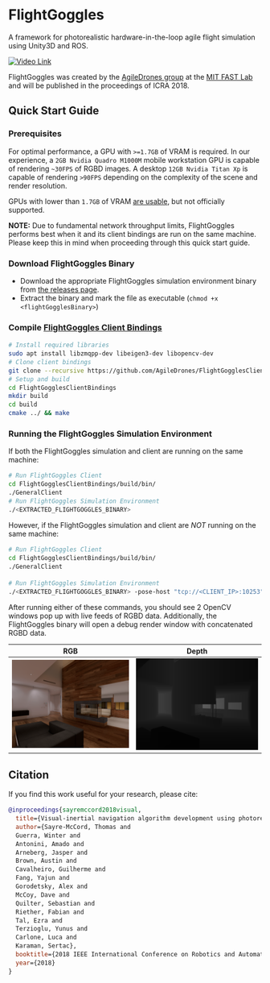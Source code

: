 # FlightGoggles
A framework for photorealistic hardware-in-the-loop agile flight simulation using Unity3D and ROS.

[![Video Link](https://img.youtube.com/vi/_VBww8YQuA8/0.jpg)](https://www.youtube.com/watch?v=_VBww8YQuA8)

FlightGoggles was created by the [AgileDrones group](http://agiledrones.mit.edu) at the [MIT FAST Lab](http://karaman.mit.edu/group.html) and will be published in the proceedings of ICRA 2018.

## Quick Start Guide

### Prerequisites

For optimal performance, a GPU with `>=1.7GB` of VRAM is required. In our experience, a `2GB Nvidia Quadro M1000M` mobile workstation GPU is capable of rendering `~30FPS` of RGBD images. A desktop `12GB Nvidia Titan Xp` is capable of rendering `>90FPS` depending on the complexity of the scene and render resolution.

GPUs with lower than `1.7GB` of VRAM [are usable](./REDUCING_VRAM_USAGE.md), but not officially supported.

**NOTE:** Due to fundamental network throughput limits, FlightGoggles performs best when it and its client bindings are run on the same machine. Please keep this in mind when proceeding through this quick start guide.

### Download FlightGoggles Binary

* Download the appropriate FlightGoggles simulation environment binary from [the releases page](https://github.com/AgileDrones/FlightGoggles/releases). 
* Extract the binary and mark the file as executable (`chmod +x <flightGogglesBinary>`)

### Compile [FlightGoggles Client Bindings](https://github.com/AgileDrones/FlightGogglesClientBindings/)

```bash
# Install required libraries
sudo apt install libzmqpp-dev libeigen3-dev libopencv-dev
# Clone client bindings
git clone --recursive https://github.com/AgileDrones/FlightGogglesClientBindings.git
# Setup and build
cd FlightGogglesClientBindings
mkdir build
cd build
cmake ../ && make
```

### Running the FlightGoggles Simulation Environment

If both the FlightGoggles simulation and client are running on the same machine:

```bash
# Run FlightGoggles Client
cd FlightGogglesClientBindings/build/bin/
./GeneralClient
# Run FlightGoggles Simulation Environment
./<EXTRACTED_FLIGHTGOGGLES_BINARY>
```

However, if the FlightGoggles simulation and client are *NOT* running on the same machine:
```bash
# Run FlightGoggles Client
cd FlightGogglesClientBindings/build/bin/
./GeneralClient

# Run FlightGoggles Simulation Environment
./<EXTRACTED_FLIGHTGOGGLES_BINARY> -pose-host "tcp://<CLIENT_IP>:10253" -video-host "tcp://<CLIENT_IP>:10254"
```

After running either of these commands, you should see 2 OpenCV windows pop up with live feeds of RGBD data. Additionally, the FlightGoggles binary will open a debug render window with concatenated RGBD data.

|     RGB         |      Depth                |
|:---------------:|:-------------------------:|
| ![RGB](rgb.png) | ![Depth](depth.png)       |


## Citation
If you find this work useful for your research, please cite:
```bibtex
@inproceedings{sayremccord2018visual,
  title={Visual-inertial navigation algorithm development using photorealistic camera simulation in the loop},
  author={Sayre-McCord, Thomas and
  Guerra, Winter and
  Antonini, Amado and
  Arneberg, Jasper and
  Brown, Austin and
  Cavalheiro, Guilherme and
  Fang, Yajun and
  Gorodetsky, Alex and
  McCoy, Dave and
  Quilter, Sebastian and
  Riether, Fabian and
  Tal, Ezra and
  Terzioglu, Yunus and
  Carlone, Luca and
  Karaman, Sertac},
  booktitle={2018 IEEE International Conference on Robotics and Automation (ICRA)},
  year={2018}
}
```
